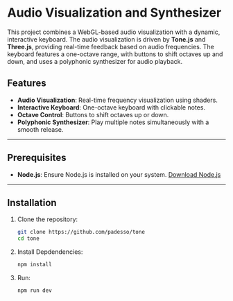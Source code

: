 # Audio Visualization and Synthesizer

This project combines a WebGL-based audio visualization with a dynamic, interactive keyboard. The audio visualization is driven by **Tone.js** and **Three.js**, providing real-time feedback based on audio frequencies. The keyboard features a one-octave range, with buttons to shift octaves up and down, and uses a polyphonic synthesizer for audio playback.

## Features

- **Audio Visualization**: Real-time frequency visualization using shaders.
- **Interactive Keyboard**: One-octave keyboard with clickable notes.
- **Octave Control**: Buttons to shift octaves up or down.
- **Polyphonic Synthesizer**: Play multiple notes simultaneously with a smooth release.

---

## Prerequisites

- **Node.js**: Ensure Node.js is installed on your system. [Download Node.js](https://nodejs.org/)

---

## Installation

1. Clone the repository:
   ```bash
   git clone https://github.com/padesso/tone
   cd tone

2. Install Depdendencies:
   ```bash
   npm install
   
3. Run:
   ```bash
   npm run dev
